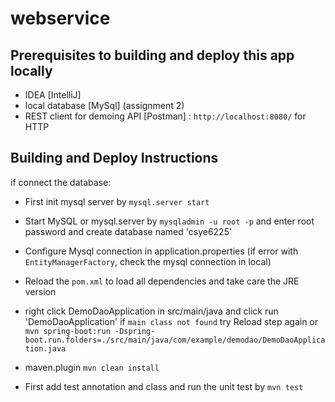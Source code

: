 # webservice


## Prerequisites to building and deploy this app locally
- IDEA [IntelliJ]
- local database [MySql] (assignment 2)
- REST client for demoing API [Postman] : `http://localhost:8080/` for HTTP
  
## Building and Deploy Instructions
if connect the database:
- First init mysql server by `mysql.server start` 
- Start MySQL or mysql.server by `mysqladmin -u root -p` and enter root password
and create database named 'csye6225'
- Configure Mysql connection in application.properties
  (if error with `EntityManagerFactory`, check the mysql connection in local)

- Reload the `pom.xml` to load all dependencies and take care the JRE version
- right click DemoDaoApplication in src/main/java and click run 'DemoDaoApplication'
    if `main class not found`  try Reload step again
    or `mvn spring-boot:run -Dspring-boot.run.folders=./src/main/java/com/example/demodao/DemoDaoApplication.java`


- maven.plugin  `mvn clean install`
- First add test annotation and class and run the unit test by `mvn test` 